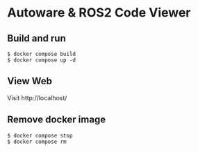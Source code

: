 # Autoware & ROS2 Code Viewer

## Build and run

```
$ docker compose build
$ docker compose up -d
```

## View Web 

Visit http://localhost/

## Remove docker image

```
$ docker compose stop
$ docker compose rm
```


